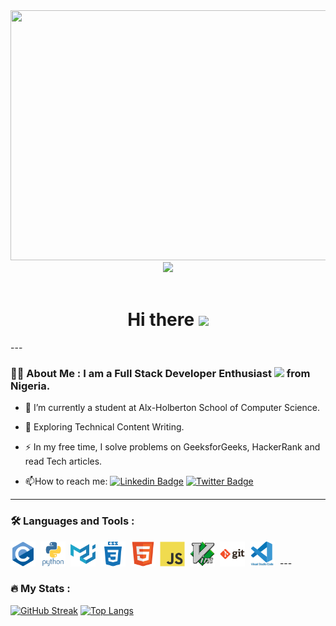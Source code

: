 <div id="header" align="center">
  <img src="https://media.giphy.com/media/QZbD2KFxwtPxMqaRCh/giphy.gif" width="750" height="400"/>
 </div>
<div id="header" align="center">
  <img src="https://media.giphy.com/media/HscDLzkO8EOTmgkhQP/giphy.gif" width="210"/>
</div>
<div id="header" align="center">
<img src="https://komarev.com/ghpvc/?username=Loladecodes2&style=flat-square&color=blue" alt=""/>
</div>
<div id="header" align="center">
<h1>
  Hi there
  <img src="https://media.giphy.com/media/hvRJCLFzcasrR4ia7z/giphy.gif" width="30px"/>
</h1>
</div>
---

### :woman_technologist: About Me : I am a Full Stack Developer Enthusiast <img src="https://media.giphy.com/media/WUlplcMpOCEmTGBtBW/giphy.gif" width="30"> from Nigeria.
- :telescope: I’m currently a student at Alx-Holberton School of Computer Science.

- :seedling: Exploring Technical Content Writing.

- :zap: In my free time, I solve problems on GeeksforGeeks, HackerRank and read Tech articles.

- :mailbox:How to reach me: [![Linkedin Badge](https://img.shields.io/badge/-Linkedin-blue?style=for-the-badge&logo=Linkedin&logoColor=white)](https://www.linkedin.com/in/ololade-akinloye-1a703a230/)
[![Twitter Badge](https://img.shields.io/badge/Twitter-blue?style=for-the-badge&logo=twitter&logoColor=white)](https://www.twitter.com/Loladehh_/)
---

### :hammer_and_wrench: Languages and Tools :
<div>
  <img src="https://github.com/devicons/devicon/blob/master/icons/c/c-original.svg" title="C" alt="C width="40" height="40"/>&nbsp;
  <img src="https://github.com/devicons/devicon/blob/master/icons/python/python-original-wordmark.svg" title="Python" alt="Python" width="40" height="40"/>&nbsp;
  <img src="https://github.com/devicons/devicon/blob/master/icons/materialui/materialui-original.svg" title="Material UI" alt="Material UI" width="40" height="40"/>&nbsp;
  <img src="https://github.com/devicons/devicon/blob/master/icons/css3/css3-plain-wordmark.svg"  title="CSS3" alt="CSS" width="40" height="40"/>&nbsp;
  <img src="https://github.com/devicons/devicon/blob/master/icons/html5/html5-original.svg" title="HTML5" alt="HTML" width="40" height="40"/>&nbsp;
  <img src="https://github.com/devicons/devicon/blob/master/icons/javascript/javascript-original.svg" title="JavaScript" alt="JavaScript" width="40" height="40"/>&nbsp;
  <img src="https://github.com/devicons/devicon/blob/master/icons/vim/vim-original.svg" title="Vim" alt="Vim" width="40" height="40"/>&nbsp;
  <img src="https://github.com/devicons/devicon/blob/master/icons/git/git-original-wordmark.svg" title="Git" **alt="Git" width="40" height="40"/>&nbsp;
  <img src="https://github.com/devicons/devicon/blob/master/icons/vscode/vscode-original-wordmark.svg" title="Vscode" alt="Vscode" width="40" height="40"/>&nbsp;
  ---

### :fire: My Stats :
[![GitHub Streak](http://github-readme-streak-stats.herokuapp.com?user=Loladecodes2&show_icons=true&theme=dark&background=000000)](https://git.io/streak-stats)
[![Top Langs](https://github-readme-stats.vercel.app/api/top-langs/?username=Loladecodes2&lang_count=8&layout=compact&theme=vision-friendly-dark)](https://github.com/anuraghazra/github-readme-stats)
